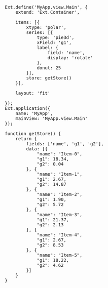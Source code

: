 <pre class="runnable run">
Ext.define('MyApp.view.Main', {
    extend: 'Ext.Container',

    items: [{
        xtype: 'polar',
        series: [{
            type: 'pie3d',
            xField: 'g1',
            label: {
                field: 'name',
                display: 'rotate'
            },
            donut: 25
        }],
        store: getStore()
    }],

    layout: 'fit'

});
Ext.application({
    name: 'MyApp',
    mainView: 'MyApp.view.Main'
});

function getStore() {
    return {
        fields: ['name', 'g1', 'g2'],
        data: [{
            "name": "Item-0",
            "g1": 18.34,
            "g2": 0.04
        }, {
            "name": "Item-1",
            "g1": 2.67,
            "g2": 14.87
        }, {
            "name": "Item-2",
            "g1": 1.90,
            "g2": 5.72
        }, {
            "name": "Item-3",
            "g1": 21.37,
            "g2": 2.13
        }, {
            "name": "Item-4",
            "g1": 2.67,
            "g2": 8.53
        }, {
            "name": "Item-5",
            "g1": 18.22,
            "g2": 4.62
        }]
    }
}
</pre>
